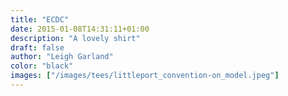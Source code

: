 ```yaml
---
title: "ECDC"
date: 2015-01-08T14:31:11+01:00
description: "A lovely shirt"
draft: false
author: "Leigh Garland"
color: "black"
images: ["/images/tees/littleport_convention-on_model.jpeg"]
---
```



